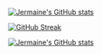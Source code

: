 [![Jermaine's GitHub stats](https://github-readme-stats.vercel.app/api?username=bigjermaine&show_icons=true&theme=tokyonight)](https://github.com/anuraghazra/github-readme-stats)

[![GitHub Streak](https://streak-stats.demolab.com/?user=bigjermaine&theme=tokyonight)](https://git.io/streak-stats)

[![Jermaine's GitHub stats](https://github-readme-stats.vercel.app/api?username=bigjermaine&show_icons=true&count_private=true&hide_title=false&theme=dracula)](https://github.com/anuraghazra/github-readme-stats)




